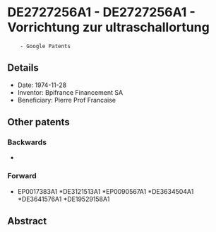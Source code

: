 # DE2727256A1 - DE2727256A1 - Vorrichtung zur ultraschallortung 
        - Google Patents

## Details

* Date: 1974-11-28
* Inventor: Bpifrance Financement SA
* Beneficiary: Pierre Prof Francaise
## Other patents

### Backwards
 * 
### Forward
 * EP0017383A1
 *DE3121513A1
 *EP0090567A1
 *DE3634504A1
 *DE3641576A1
 *DE19529158A1
## Abstract

